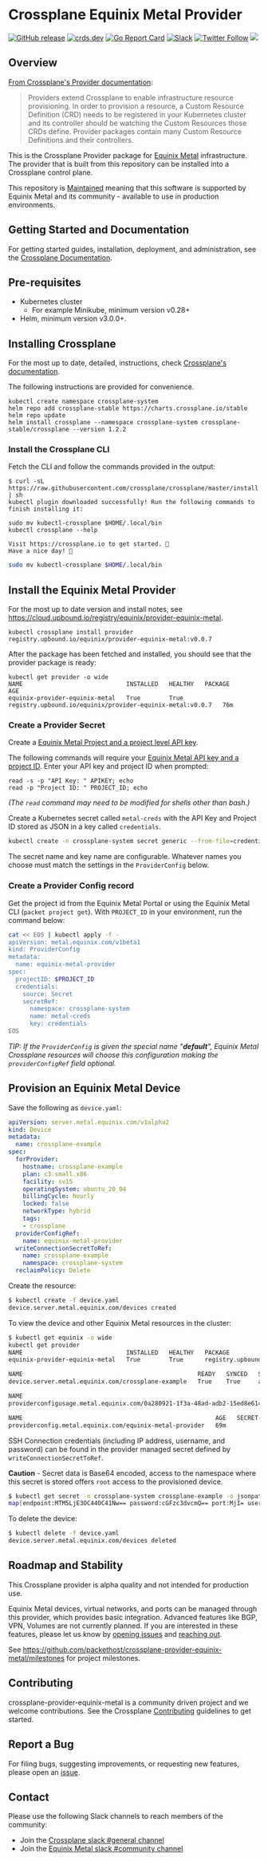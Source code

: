 # Crossplane Equinix Metal Provider

[![GitHub release](https://img.shields.io/github/release/packethost/crossplane-provider-equinix-metal/all.svg?style=flat-square)](https://github.com/packethost/crossplane-provider-equinix-metal/releases)
[![crds.dev](https://img.shields.io/badge/Docs-crds.dev-blue)](https://doc.crds.dev/github.com/packethost/crossplane-provider-equinix-metal)
[![Go Report Card](https://goreportcard.com/badge/github.com/packethost/crossplane-provider-equinix-metal)](https://goreportcard.com/report/github.com/packethost/crossplane-provider-equinix-metal)
[![Slack](https://slack.equinixmetal.com/badge.svg)](https://slack.equinixmetal.com)
[![Twitter Follow](https://img.shields.io/twitter/follow/packethost.svg?style=social&label=Follow)](https://twitter.com/intent/follow?screen_name=equinixmetal)
![](https://img.shields.io/badge/Stability-Maintained-green.svg)

## Overview

[From Crossplane's Provider documentation](https://crossplane.io/docs/v1.2/concepts/providers.html):

> Providers extend Crossplane to enable infrastructure resource provisioning. In order to provision a resource, a Custom Resource Definition (CRD) needs to be registered in your Kubernetes cluster and its controller should be watching the Custom Resources those CRDs define. Provider packages contain many Custom Resource Definitions and their controllers.

This is the Crossplane Provider package for [Equinix Metal](https://metal.equinix.com)
infrastructure. The provider that is built from this repository can be installed
into a Crossplane control plane.

This repository is [Maintained](https://github.com/packethost/standards/blob/master/maintained-statement.md) meaning that this software is supported by Equinix Metal and its community - available to use in production environments.

## Getting Started and Documentation

For getting started guides, installation, deployment, and administration, see the [Crossplane Documentation](https://crossplane.io/docs/latest).

## Pre-requisites

* Kubernetes cluster
  * For example Minikube, minimum version v0.28+
* Helm, minimum version v3.0.0+.

## Installing Crossplane

For the most up to date, detailed, instructions, check [Crossplane's documentation](https://crossplane.io/docs/v1.2/getting-started/install-configure.html#install-crossplane).

The following instructions are provided for convenience.

```console
kubectl create namespace crossplane-system
helm repo add crossplane-stable https://charts.crossplane.io/stable
helm repo update
helm install crossplane --namespace crossplane-system crossplane-stable/crossplane --version 1.2.2
```

### Install the Crossplane CLI

Fetch the CLI and follow the commands provided in the output:

```console
$ curl -sL https://raw.githubusercontent.com/crossplane/crossplane/master/install.sh | sh
kubectl plugin downloaded successfully! Run the following commands to finish installing it:

sudo mv kubectl-crossplane $HOME/.local/bin
kubectl crossplane --help

Visit https://crossplane.io to get started. 🚀
Have a nice day! 👋
```

```sh
sudo mv kubectl-crossplane $HOME/.local/bin
```

## Install the Equinix Metal Provider

For the most up to date version and install notes, see <https://cloud.upbound.io/registry/equinix/provider-equinix-metal>.

```console
kubectl crossplane install provider registry.upbound.io/equinix/provider-equinix-metal:v0.0.7
```

After the package has been fetched and installed, you should see that the provider package is ready:

```console
kubectl get provider -o wide
NAME                             INSTALLED   HEALTHY   PACKAGE                                                     AGE
equinix-provider-equinix-metal   True        True      registry.upbound.io/equinix/provider-equinix-metal:v0.0.7   76m
```

### Create a Provider Secret

Create a [Equinix Metal Project and a project level API key](https://metal.equinix.com/developers/docs/).

The following commands will require your [Equinix Metal API key and a project ID](https://metal.equinix.com/developers/docs/). Enter your API key and project ID when prompted:

```console
read -s -p "API Key: " APIKEY; echo
read -p "Project ID: " PROJECT_ID; echo
```

_(The `read` command may need to be modified for shells other than bash.)_

Create a Kubernetes secret called `metal-creds` with the API Key and Project ID stored as JSON in a key called `credentials`.

```bash
kubectl create -n crossplane-system secret generic --from-file=credentials=<(echo '{"apiKey":"'$APIKEY'", "projectID":"'$PROJECT_ID'"}') metal-creds
```


The secret name and key name are configurable. Whatever names you choose must match the settings in the `ProviderConfig` below.

### Create a Provider Config record

Get the project id from the Equinix Metal Portal or using the Equinix Metal CLI (`packet project get`). With `PROJECT_ID` in your environment, run the command below:

```bash
cat << EOS | kubectl apply -f -
apiVersion: metal.equinix.com/v1beta1
kind: ProviderConfig
metadata:
  name: equinix-metal-provider
spec:
  projectID: $PROJECT_ID
  credentials:
    source: Secret
    secretRef:
      namespace: crossplane-system
      name: metal-creds
      key: credentials
EOS
```

_TIP: If the `ProviderConfig` is given the special name "**default**", Equinix Metal Crossplane resources will choose this configuration making the `providerConfigRef` field optional._

## Provision an Equinix Metal Device

Save the following as `device.yaml`:

```yaml
apiVersion: server.metal.equinix.com/v1alpha2
kind: Device
metadata:
  name: crossplane-example
spec:
  forProvider:
    hostname: crossplane-example
    plan: c3.small.x86
    facility: sv15
    operatingSystem: ubuntu_20_04
    billingCycle: hourly
    locked: false
    networkType: hybrid
    tags:
    - crossplane
  providerConfigRef:
    name: equinix-metal-provider
  writeConnectionSecretToRef:
    name: crossplane-example
    namespace: crossplane-system
  reclaimPolicy: Delete
```

Create the resource:

```sh
$ kubectl create -f device.yaml
device.server.metal.equinix.com/devices created
```

To view the device and other Equinix Metal resources in the cluster:

```bash
$ kubectl get equinix -o wide
kubectl get provider
NAME                             INSTALLED   HEALTHY   PACKAGE                                                     AGE
equinix-provider-equinix-metal   True        True      registry.upbound.io/equinix/provider-equinix-metal:v0.0.7   73m

NAME                                                 READY   SYNCED   STATE    ID                                     HOSTNAME             FACILITY   IPV4             RECLAIM-POLICY   AGE
device.server.metal.equinix.com/crossplane-example   True    True     active   d81d643a-998f-4203-a667-7f9378481b1d   crossplane-example   sv15       139.178.68.111                    53m

NAME                                                                         AGE   CONFIG-NAME              RESOURCE-KIND    RESOURCE-NAME
providerconfigusage.metal.equinix.com/0a280921-1f3a-48ad-adb2-15ed8e6146f1   53m   equinix-metal-provider   Device           crossplane-example

NAME                                                      AGE   SECRET-NAME
providerconfig.metal.equinix.com/equinix-metal-provider   69m   
```

SSH Connection credentials (including IP address, username, and password) can be found in the provider managed secret defined by `writeConnectionSecretToRef`.

**Caution** - Secret data is Base64 encoded, access to the namespace where this secret is stored offers `root` access to the provisioned device.

```bash
$ kubectl get secret -n crossplane-system crossplane-example -o jsonpath='{.data}'; echo
map[endpoint:MTM5LjE3OC44OC41Nw== password:cGFzc3dvcmQ== port:MjI= username:cm9vdA==]
```

To delete the device:

```bash
$ kubectl delete -f device.yaml
device.server.metal.equinix.com/devices deleted
```

## Roadmap and Stability

This Crossplane provider is alpha quality and not intended for production use.

Equinix Metal devices, virtual networks, and ports can be managed through this provider, which provides basic integration.  Advanced features like BGP, VPN, Volumes are not currently planned. If you are interested in these features, please let us know by [opening issues](#report-a-bug) and [reaching out](#contact).

See <https://github.com/packethost/crossplane-provider-equinix-metal/milestones> for project milestones.

## Contributing

crossplane-provider-equinix-metal is a community driven project and we welcome contributions. See the Crossplane [Contributing](https://github.com/crossplane/crossplane/blob/master/CONTRIBUTING.md) guidelines to get started.

<!-- TODO(displague) Equinix Metal specific contribution pointers -->

## Report a Bug

For filing bugs, suggesting improvements, or requesting new features, please open an [issue](https://github.com/packethost/crossplane-provider-equinix-metal/issues).

## Contact

Please use the following Slack channels to reach members of the community:

* Join the [Crossplane slack #general channel](https://slack.crossplane.io/)
* Join the [Equinix Metal slack #community channel](https://slack.equinixmetal.com/)
